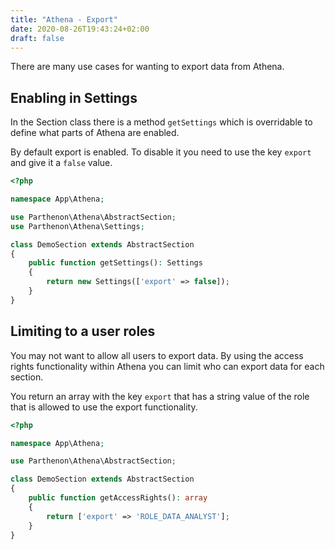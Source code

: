 ```yaml
---
title: "Athena - Export"
date: 2020-08-26T19:43:24+02:00
draft: false
---
```

There are many use cases for wanting to export data from Athena.

## Enabling in Settings

In the Section class there is a method `getSettings` which is overridable to define what parts of Athena are enabled.

By default export is enabled. To disable it you need to use the key `export` and give it a `false` value.

```PHP
<?php

namespace App\Athena;

use Parthenon\Athena\AbstractSection;
use Parthenon\Athena\Settings;

class DemoSection extends AbstractSection
{
    public function getSettings(): Settings
    {
        return new Settings(['export' => false]);
    }
}
```

## Limiting to a user roles

You may not want to allow all users to export data. By using the access rights functionality within Athena you can limit who can export data for each section.

You return an array with the key `export` that has a string value of the role that is allowed to use the export functionality.

```php
<?php

namespace App\Athena;

use Parthenon\Athena\AbstractSection;

class DemoSection extends AbstractSection
{
    public function getAccessRights(): array
    {
        return ['export' => 'ROLE_DATA_ANALYST'];
    }
}
```

